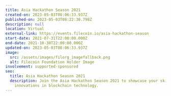 ```yaml
---
title: Asia Hackathon Season 2021
created-on: 2023-05-03T08:06:33.937Z
published-on: 2023-05-03T08:22:38.798Z
description: null
location: Virtual
external-link: https://events.filecoin.io/asia-hackathon-season
start-date: 2021-07-31T22:00:00.000Z
end-date: 2021-10-30T22:00:00.000Z
updated-on: 2023-05-03T08:06:33.937Z
image:
  src: /assets/images/filorg_imagefallback.png
  alt: Filecoin Foundation Holder Image
involvement: supported-sponsored
seo:
  title: Asia Hackathon Season 2021
  description: Join the Asia Hackathon Season 2021 to showcase your skills and
    innovations in blockchain technology.
---
```

